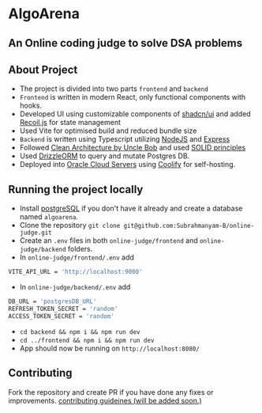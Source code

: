 # AlgoArena
## An Online coding judge to solve DSA problems

## About Project

- The project is divided into two parts `frontend` and `backend`
- `Frontend` is written in modern React, only functional components with hooks.
- Developed UI using customizable components of [shadcn/ui](https://ui.shadcn.com/docs/components/select) and added [Recoil.js](https://recoiljs.org/) for state management
- Used Vite for optimised build and reduced bundle size
- `Backend` is written using Typescript utilizing [NodeJS](https://nodejs.org/) and [Express](https://expressjs.com/)
- Followed [Clean Architecture by Uncle Bob](https://blog.cleancoder.com/uncle-bob/2012/08/13/the-clean-architecture.html) and used [SOLID principles](https://blog.cleancoder.com/uncle-bob/2020/10/18/Solid-Relevance.html)
- Used [DrizzleORM](https://orm.drizzle.team/) to query and mutate Postgres DB.
- Deployed into [Oracle Cloud Servers](https://www.oracle.com/in/cloud/) using [Coolify](https://coolify.io/) for self-hosting.

## Running the project locally

- Install [postgreSQL](https://www.postgresql.org/) if you don't have it already and create a database named `algoarena`.
- Clone the repository `git clone git@github.com:Subrahmanyam-B/online-judge.git`
- Create an `.env` files in both `online-judge/frontend` and `online-judge/backend` folders.
- In `online-judge/frontend/.env` add
```bash
VITE_API_URL = 'http://localhost:9000'
```

- In `online-judge/backend/.env` add
```bash
DB_URL = 'postgresDB_URL'
REFRESH_TOKEN_SECRET = 'random'
ACCESS_TOKEN_SECRET = 'random'
```

- `cd backend && npm i && npm run dev`
- `cd ../frontend && npm i && npm run dev`
- App should now be running on `http://localhost:8080/`

## Contributing

Fork the repository and create PR if you have done any fixes or improvements. [contributing guideines (will be added soon.)]()
